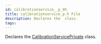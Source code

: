 ```yaml
---
id: calibrationservice__p_8h
title: calibrationservice_p.h File
description: Declares the  class.
tags:
---
```

Declares the [CalibrationServicePrivate](classCalibrationServicePrivate) class.




